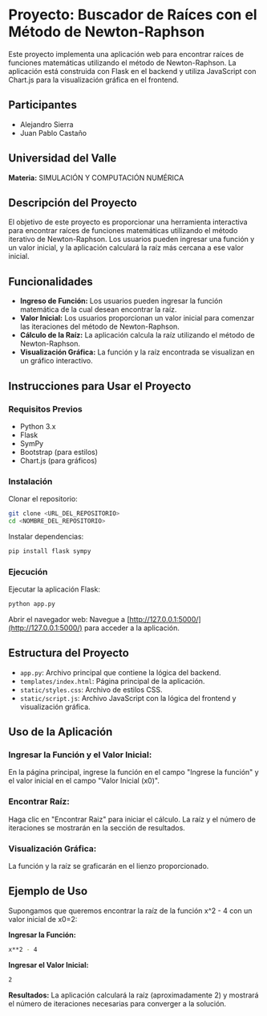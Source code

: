 # Proyecto: Buscador de Raíces con el Método de Newton-Raphson

Este proyecto implementa una aplicación web para encontrar raíces de funciones matemáticas utilizando el método de Newton-Raphson. La aplicación está construida con Flask en el backend y utiliza JavaScript con Chart.js para la visualización gráfica en el frontend.

## Participantes
- Alejandro Sierra
- Juan Pablo Castaño
## Universidad del Valle
**Materia:** SIMULACIÓN Y COMPUTACIÓN NUMÉRICA

## Descripción del Proyecto
El objetivo de este proyecto es proporcionar una herramienta interactiva para encontrar raíces de funciones matemáticas utilizando el método iterativo de Newton-Raphson. Los usuarios pueden ingresar una función y un valor inicial, y la aplicación calculará la raíz más cercana a ese valor inicial.

## Funcionalidades
- **Ingreso de Función:** Los usuarios pueden ingresar la función matemática de la cual desean encontrar la raíz.
- **Valor Inicial:** Los usuarios proporcionan un valor inicial para comenzar las iteraciones del método de Newton-Raphson.
- **Cálculo de la Raíz:** La aplicación calcula la raíz utilizando el método de Newton-Raphson.
- **Visualización Gráfica:** La función y la raíz encontrada se visualizan en un gráfico interactivo.

## Instrucciones para Usar el Proyecto

### Requisitos Previos
- Python 3.x
- Flask
- SymPy
- Bootstrap (para estilos)
- Chart.js (para gráficos)

### Instalación
Clonar el repositorio:

```sh
git clone <URL_DEL_REPOSITORIO>
cd <NOMBRE_DEL_REPOSITORIO>
```

Instalar dependencias:

```sh
pip install flask sympy
```

### Ejecución
Ejecutar la aplicación Flask:

```sh
python app.py
```

Abrir el navegador web:
Navegue a [http://127.0.0.1:5000/](http://127.0.0.1:5000/) para acceder a la aplicación.

## Estructura del Proyecto
- `app.py`: Archivo principal que contiene la lógica del backend.
- `templates/index.html`: Página principal de la aplicación.
- `static/styles.css`: Archivo de estilos CSS.
- `static/script.js`: Archivo JavaScript con la lógica del frontend y visualización gráfica.

## Uso de la Aplicación

### Ingresar la Función y el Valor Inicial:
En la página principal, ingrese la función en el campo "Ingrese la función" y el valor inicial en el campo "Valor Inicial (x0)".

### Encontrar Raíz:
Haga clic en "Encontrar Raiz" para iniciar el cálculo. La raíz y el número de iteraciones se mostrarán en la sección de resultados.

### Visualización Gráfica:
La función y la raíz se graficarán en el lienzo proporcionado.

## Ejemplo de Uso
Supongamos que queremos encontrar la raíz de la función x^2 - 4 con un valor inicial de x0=2:

**Ingresar la Función:**
```sh
x**2 - 4
```

**Ingresar el Valor Inicial:**
```sh
2
```

**Resultados:**
La aplicación calculará la raíz (aproximadamente 2) y mostrará el número de iteraciones necesarias para converger a la solución.
